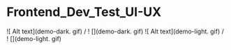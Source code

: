 # Frontend_Dev_Test_UI-UX
![ Alt text](demo-dark. gif) / ! [](demo-dark. gif)
![ Alt text](demo-light. gif) / ! [](demo-light. gif)
